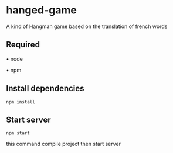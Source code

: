 # hanged-game
A kind of Hangman game based on the translation of french words

## Required

• node

• npm

## Install dependencies

```
npm install
```

## Start server

```
npm start
```
this command compile project then start server
